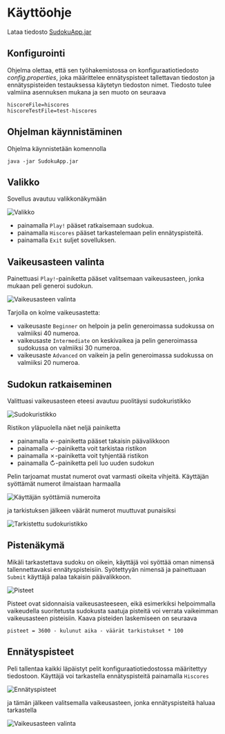 # Käyttöohje

Lataa tiedosto [SudokuApp.jar](https://github.com/osekeranen/ot-harjoitustyo/releases/tag/v1.1)

## Konfigurointi

Ohjelma olettaa, että sen työhakemistossa on konfiguraatiotiedosto *config.properties*, joka määrittelee ennätyspisteet tallettavan tiedoston ja ennätyspisteiden testauksessa käytetyn tiedoston nimet. Tiedosto tulee valmiina asennuksen mukana ja sen muoto on seuraava

```
hiscoreFile=hiscores
hiscoreTestFile=test-hiscores
```

## Ohjelman käynnistäminen

Ohjelma käynnistetään komennolla

```
java -jar SudokuApp.jar
```

## Valikko

Sovellus avautuu valikkonäkymään

![Valikko](images/menu.png)

* painamalla `Play!` pääset ratkaisemaan sudokua.
* painamalla `Hiscores` pääset tarkastelemaan pelin ennätyspisteitä.
* painamalla `Exit` suljet sovelluksen.

## Vaikeusasteen valinta

Painettuasi `Play!`-painiketta pääset valitsemaan vaikeusasteen, jonka mukaan peli generoi sudokun.

![Vaikeusasteen valinta](images/difficulty-selection.png)

Tarjolla on kolme vaikeusastetta:

* vaikeusaste `Beginner` on helpoin ja pelin generoimassa sudokussa on valmiiksi 40 numeroa.
* vaikeusaste `Intermediate` on keskivaikea ja pelin generoimassa sudokussa on valmiiksi 30 numeroa.
* vaikeusaste `Advanced` on vaikein ja pelin generoimassa sudokussa on valmiiksi 20 numeroa.

## Sudokun ratkaiseminen

Valittuasi vaikeusasteen eteesi avautuu puolitäysi sudokuristikko

![Sudokuristikko](images/puzzle.png)

Ristikon yläpuolella näet neljä painiketta

* painamalla &#8592;-painiketta pääset takaisin päävalikkoon
* painamalla &#10003;-painiketta voit tarkistaa ristikon
* painamalla &#10007;-painiketta voit tyhjentää ristikon
* painamalla &#8635;-painiketta peli luo uuden sudokun

Pelin tarjoamat mustat numerot ovat varmasti oikeita vihjeitä. Käyttäjän syöttämät numerot ilmaistaan harmaalla

![Käyttäjän syöttämiä numeroita](images/puzzle-grey.png)

ja tarkistuksen jälkeen väärät numerot muuttuvat punaisiksi

![Tarkistettu sudokuristikko](images/puzzle-red.png)

## Pistenäkymä

Mikäli tarkastettava sudoku on oikein, käyttäjä voi syöttää oman nimensä tallennettavaksi ennätyspisteisiin. Syötettyyän nimensä ja painettuaan `Submit` käyttäjä palaa takaisin päävalikkoon.

![Pisteet](images/after-game-report.png)

Pisteet ovat sidonnaisia vaikeusasteeseen, eikä esimerkiksi helpoimmalla vaikeudella suoritetusta sudokusta saatuja pisteitä voi verrata vaikeimman vaikeusasteen pisteisiin. Kaava pisteiden laskemiseen on seuraava

```
pisteet = 3600 - kulunut aika - väärät tarkistukset * 100
```

## Ennätyspisteet

Peli tallentaa kaikki läpäistyt pelit konfiguraatiotiedostossa määritettyy tiedostoon. Käyttäjä voi tarkastella ennätyspisteitä painamalla `Hiscores`

![Ennätyspisteet](images/hiscores.png)

ja tämän jälkeen valitsemalla vaikeusasteen, jonka ennätyspisteitä haluaa tarkastella

![Vaikeusasteen valinta](images/hiscores-beginner.png)
